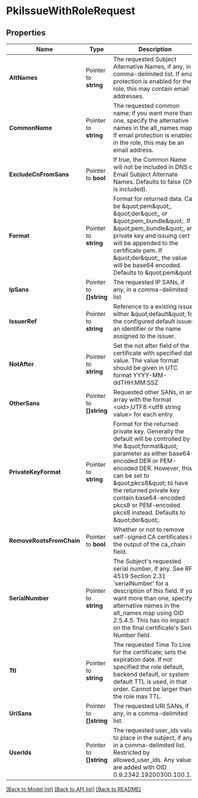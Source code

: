# PkiIssueWithRoleRequest


## Properties

Name | Type | Description | Notes
------------ | ------------- | ------------- | -------------
**AltNames** | Pointer to **string** | The requested Subject Alternative Names, if any, in a comma-delimited list. If email protection is enabled for the role, this may contain email addresses. | [optional] 
**CommonName** | Pointer to **string** | The requested common name; if you want more than one, specify the alternative names in the alt_names map. If email protection is enabled in the role, this may be an email address. | [optional] 
**ExcludeCnFromSans** | Pointer to **bool** | If true, the Common Name will not be included in DNS or Email Subject Alternate Names. Defaults to false (CN is included). | [optional] [default to false]
**Format** | Pointer to **string** | Format for returned data. Can be \&quot;pem\&quot;, \&quot;der\&quot;, or \&quot;pem_bundle\&quot;. If \&quot;pem_bundle\&quot;, any private key and issuing cert will be appended to the certificate pem. If \&quot;der\&quot;, the value will be base64 encoded. Defaults to \&quot;pem\&quot;. | [optional] [default to "pem"]
**IpSans** | Pointer to **[]string** | The requested IP SANs, if any, in a comma-delimited list | [optional] 
**IssuerRef** | Pointer to **string** | Reference to a existing issuer; either \&quot;default\&quot; for the configured default issuer, an identifier or the name assigned to the issuer. | [optional] [default to "default"]
**NotAfter** | Pointer to **string** | Set the not after field of the certificate with specified date value. The value format should be given in UTC format YYYY-MM-ddTHH:MM:SSZ | [optional] 
**OtherSans** | Pointer to **[]string** | Requested other SANs, in an array with the format &lt;oid&gt;;UTF8:&lt;utf8 string value&gt; for each entry. | [optional] 
**PrivateKeyFormat** | Pointer to **string** | Format for the returned private key. Generally the default will be controlled by the \&quot;format\&quot; parameter as either base64-encoded DER or PEM-encoded DER. However, this can be set to \&quot;pkcs8\&quot; to have the returned private key contain base64-encoded pkcs8 or PEM-encoded pkcs8 instead. Defaults to \&quot;der\&quot;. | [optional] [default to "der"]
**RemoveRootsFromChain** | Pointer to **bool** | Whether or not to remove self-signed CA certificates in the output of the ca_chain field. | [optional] [default to false]
**SerialNumber** | Pointer to **string** | The Subject&#x27;s requested serial number, if any. See RFC 4519 Section 2.31 &#x27;serialNumber&#x27; for a description of this field. If you want more than one, specify alternative names in the alt_names map using OID 2.5.4.5. This has no impact on the final certificate&#x27;s Serial Number field. | [optional] 
**Ttl** | Pointer to **string** | The requested Time To Live for the certificate; sets the expiration date. If not specified the role default, backend default, or system default TTL is used, in that order. Cannot be larger than the role max TTL. | [optional] 
**UriSans** | Pointer to **[]string** | The requested URI SANs, if any, in a comma-delimited list. | [optional] 
**UserIds** | Pointer to **[]string** | The requested user_ids value to place in the subject, if any, in a comma-delimited list. Restricted by allowed_user_ids. Any values are added with OID 0.9.2342.19200300.100.1.1. | [optional] 





[[Back to Model list]](../README.md#documentation-for-models) [[Back to API list]](../README.md#documentation-for-api-endpoints) [[Back to README]](../README.md)


